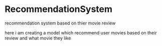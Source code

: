 # RecommendationSystem
recommendation system based on thier movie review

here i am creating a model which recommend user movies based on their review 
and what movie they like 
